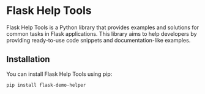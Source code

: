 # Flask Help Tools

Flask Help Tools is a Python library that provides examples and solutions for common tasks in Flask applications. This library aims to help developers by providing ready-to-use code snippets and documentation-like examples.

## Installation

You can install Flask Help Tools using pip:

```bash
pip install flask-demo-helper
